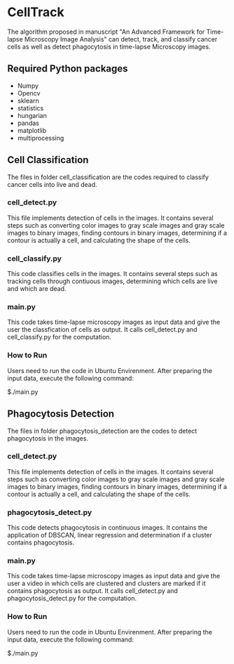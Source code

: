 # CellTrack
The algorithm proposed in manuscript "An Advanced Framework for Time-lapse Microscopy Image Analysis" can detect, track, and classify  cancer cells as well as detect phagocytosis in time-lapse Microscopy images. 

## Required Python packages
- Numpy
- Opencv
- sklearn
- statistics
- hungarian
- pandas
- matplotlib 
- multiprocessing

## Cell Classification
The files in folder cell_classification are the codes required to classify cancer cells into live and dead.

### **cell_detect.py**
This file implements detection of cells in the images. It contains several steps such as converting color images to gray scale images and gray scale images to binary images, finding contours in binary images, determining if a contour is actually a cell, and calculating the shape of the cells.
### **cell_classify.py**
This code classifies cells in the images. It contains several steps such as tracking cells through contiuous images, determining which cells are live and which are dead.
### **main.py**
This code takes time-lapse microscopy images as input data and give the user the classfication of cells as output. It calls cell_detect.py and cell_classify.py for the computation. 

### How to Run
Users need to run the code in Ubuntu Envirenment. After preparing the input data, execute the following command:

$./main.py

## Phagocytosis Detection
The files in folder phagocytosis_detection are the codes to detect phagocytosis in the images. 

### **cell_detect.py**
This file implements detection of cells in the images. It contains several steps such as converting color images to gray scale images and gray scale images to binary images, finding contours in binary images, determining if a contour is actually a cell, and calculating the shape of the cells.
### **phagocytosis_detect.py**
This code detects phagocytosis in continuous images. It contains the application of DBSCAN, linear regression and determination if a cluster contains phagocytosis.

### **main.py**
This code takes time-lapse microscopy images as input data and give the user a video in which cells are clustered and clusters are marked if it contains phagocytosis as output. It calls cell_detect.py and phagocytosis_detect.py for the computation. 

### How to Run
Users need to run the code in Ubuntu Envirenment. After preparing the input data, execute the following command:

$./main.py


